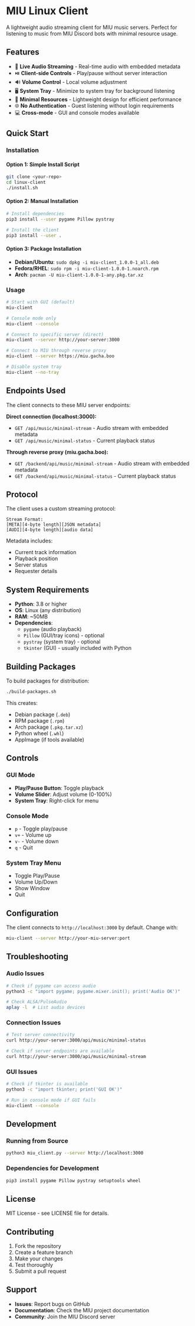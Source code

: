 # MIU Linux Client

A lightweight audio streaming client for MIU music servers. Perfect for listening to music from MIU Discord bots with minimal resource usage.

## Features

- 🎵 **Live Audio Streaming** - Real-time audio with embedded metadata
- ⏯️ **Client-side Controls** - Play/pause without server interaction
- 🔊 **Volume Control** - Local volume adjustment
- 🖥️ **System Tray** - Minimize to system tray for background listening
- 🚀 **Minimal Resources** - Lightweight design for efficient performance
- 🌐 **No Authentication** - Guest listening without login requirements
- 💻 **Cross-mode** - GUI and console modes available

## Quick Start

### Installation

#### Option 1: Simple Install Script
```bash
git clone <your-repo>
cd linux-client
./install.sh
```

#### Option 2: Manual Installation
```bash
# Install dependencies
pip3 install --user pygame Pillow pystray

# Install the client
pip3 install --user .
```

#### Option 3: Package Installation
- **Debian/Ubuntu**: `sudo dpkg -i miu-client_1.0.0-1_all.deb`
- **Fedora/RHEL**: `sudo rpm -i miu-client-1.0.0-1.noarch.rpm`
- **Arch**: `pacman -U miu-client-1.0.0-1-any.pkg.tar.xz`

### Usage

```bash
# Start with GUI (default)
miu-client

# Console mode only
miu-client --console

# Connect to specific server (direct)
miu-client --server http://your-server:3000

# Connect to MIU through reverse proxy
miu-client --server https://miu.gacha.boo

# Disable system tray
miu-client --no-tray
```

## Endpoints Used

The client connects to these MIU server endpoints:

**Direct connection (localhost:3000):**
- `GET /api/music/minimal-stream` - Audio stream with embedded metadata
- `GET /api/music/minimal-status` - Current playback status

**Through reverse proxy (miu.gacha.boo):**
- `GET /backend/api/music/minimal-stream` - Audio stream with embedded metadata
- `GET /backend/api/music/minimal-status` - Current playback status

## Protocol

The client uses a custom streaming protocol:

```
Stream Format:
[META][4-byte length][JSON metadata]
[AUDI][4-byte length][audio data]
```

Metadata includes:
- Current track information
- Playback position
- Server status
- Requester details

## System Requirements

- **Python**: 3.8 or higher
- **OS**: Linux (any distribution)
- **RAM**: ~50MB
- **Dependencies**:
  - `pygame` (audio playback)
  - `Pillow` (GUI/tray icons) - optional
  - `pystray` (system tray) - optional
  - `tkinter` (GUI) - usually included with Python

## Building Packages

To build packages for distribution:

```bash
./build-packages.sh
```

This creates:
- Debian package (`.deb`)
- RPM package (`.rpm`)
- Arch package (`.pkg.tar.xz`)
- Python wheel (`.whl`)
- AppImage (if tools available)

## Controls

### GUI Mode
- **Play/Pause Button**: Toggle playback
- **Volume Slider**: Adjust volume (0-100%)
- **System Tray**: Right-click for menu

### Console Mode
- `p` - Toggle play/pause
- `v+` - Volume up
- `v-` - Volume down
- `q` - Quit

### System Tray Menu
- Toggle Play/Pause
- Volume Up/Down
- Show Window
- Quit

## Configuration

The client connects to `http://localhost:3000` by default. Change with:

```bash
miu-client --server http://your-miu-server:port
```

## Troubleshooting

### Audio Issues
```bash
# Check if pygame can access audio
python3 -c "import pygame; pygame.mixer.init(); print('Audio OK')"

# Check ALSA/PulseAudio
aplay -l  # List audio devices
```

### Connection Issues
```bash
# Test server connectivity
curl http://your-server:3000/api/music/minimal-status

# Check if server endpoints are available
curl http://your-server:3000/api/music/minimal-stream
```

### GUI Issues
```bash
# Check if tkinter is available
python3 -c "import tkinter; print('GUI OK')"

# Run in console mode if GUI fails
miu-client --console
```

## Development

### Running from Source
```bash
python3 miu_client.py --server http://localhost:3000
```

### Dependencies for Development
```bash
pip3 install pygame Pillow pystray setuptools wheel
```

## License

MIT License - see LICENSE file for details.

## Contributing

1. Fork the repository
2. Create a feature branch
3. Make your changes
4. Test thoroughly
5. Submit a pull request

## Support

- **Issues**: Report bugs on GitHub
- **Documentation**: Check the MIU project documentation
- **Community**: Join the MIU Discord server